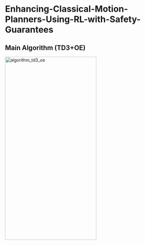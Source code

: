 # Enhancing-Classical-Motion-Planners-Using-RL-with-Safety-Guarantees

## Main Algorithm (TD3+OE)

<img width="300" height="600" alt="algorithm_td3_oe" src="https://github.com/user-attachments/assets/427271dd-d29f-43f9-82f1-38a7ece8f50c" />
